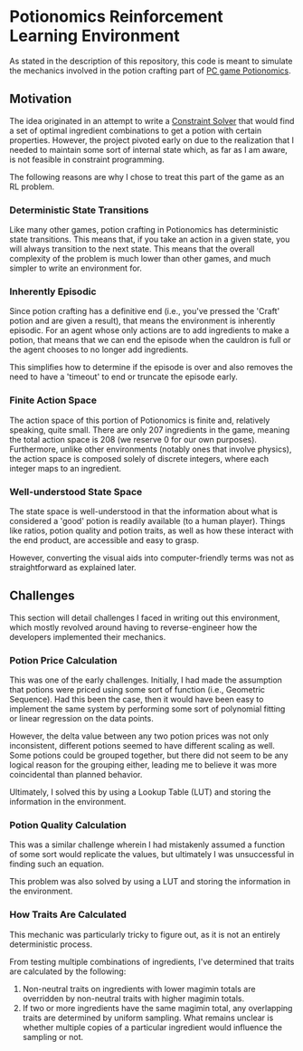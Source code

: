 # Potionomics Reinforcement Learning Environment

As stated in the description of this repository, this code is meant to simulate the mechanics involved in the potion crafting part of [PC game Potionomics](https://store.steampowered.com/app/1874490/Potionomics/).

## Motivation

The idea originated in an attempt to write a [Constraint Solver](https://en.wikipedia.org/wiki/Constraint_programming) that would find a set of optimal ingredient combinations to get a potion with certain properties. However, the project pivoted early on due to the realization that I needed to maintain some sort of internal state which, as far as I am aware, is not feasible in constraint programming.

The following reasons are why I chose to treat this part of the game as an RL problem.

### Deterministic State Transitions

Like many other games, potion crafting in Potionomics has deterministic state transitions. This means that, if you take an action in a given state, you will always transition to the next state. This means that the overall complexity of the problem is much lower than other games, and much simpler to write an environment for.

### Inherently Episodic

Since potion crafting has a definitive end (i.e., you've pressed the 'Craft' potion and are given a result), that means the environment is inherently episodic. For an agent whose only actions are to add ingredients to make a potion, that means that we can end the episode when the cauldron is full or the agent chooses to no longer add ingredients.

This simplifies how to determine if the episode is over and also removes the need to have a 'timeout' to end or truncate the episode early.

### Finite Action Space

The action space of this portion of Potionomics is finite and, relatively speaking, quite small. There are only 207 ingredients in the game, meaning the total action space is 208 (we reserve 0 for our own purposes). Furthermore, unlike other environments (notably ones that involve physics), the action space is composed solely of discrete integers, where each integer maps to an ingredient.

### Well-understood State Space

The state space is well-understood in that the information about what is considered a 'good' potion is readily available (to a human player). Things like ratios, potion quality and potion traits, as well as how these interact with the end product, are accessible and easy to grasp.

However, converting the visual aids into computer-friendly terms was not as straightforward as explained later.

## Challenges

This section will detail challenges I faced in writing out this environment, which mostly revolved around having to reverse-engineer how the developers implemented their mechanics.

### Potion Price Calculation

This was one of the early challenges. Initially, I had made the assumption that potions were priced using some sort of function (i.e., Geometric Sequence). Had this been the case, then it would have been easy to implement the same system by performing some sort of polynomial fitting or linear regression on the data points.

However, the delta value between any two potion prices was not only inconsistent, different potions seemed to have different scaling as well. Some potions could be grouped together, but there did not seem to be any logical reason for the grouping either, leading me to believe it was more coincidental than planned behavior.

Ultimately, I solved this by using a Lookup Table (LUT) and storing the information in the environment.

### Potion Quality Calculation

This was a similar challenge wherein I had mistakenly assumed a function of some sort would replicate the values, but ultimately I was unsuccessful in finding such an equation.

This problem was also solved by using a LUT and storing the information in the environment.

### How Traits Are Calculated

This mechanic was particularly tricky to figure out, as it is not an entirely deterministic process.

From testing multiple combinations of ingredients, I've determined that traits are calculated by the following:

1. Non-neutral traits on ingredients with lower magimin totals are overridden by non-neutral traits with higher magimin totals.
2. If two or more ingredients have the same magimin total, any overlapping traits are determined by uniform sampling. What remains unclear is whether multiple copies of a particular ingredient would influence the sampling or not.
